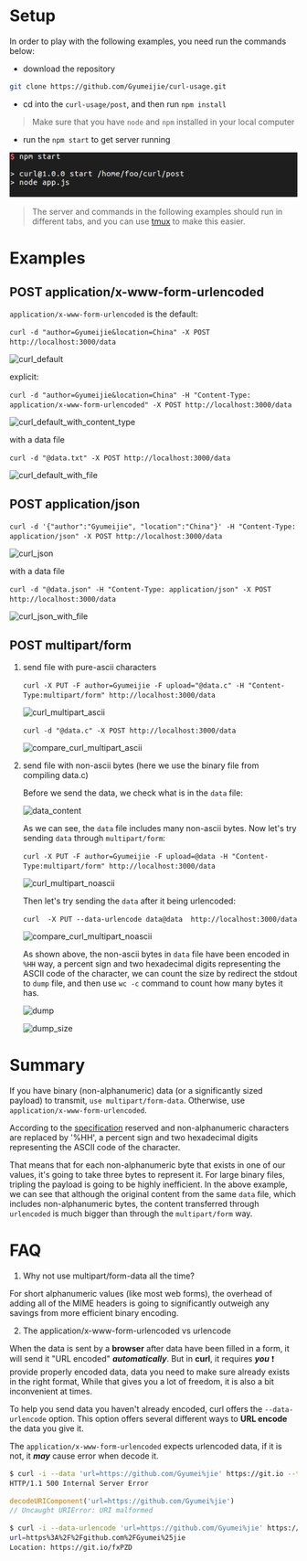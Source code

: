 # Setup

In order to play with the following examples, you need run the commands below:

- download the repository
```bash
git clone https://github.com/Gyumeijie/curl-usage.git
```
- cd into the ```curl-usage/post```, and then run ```npm install```
>Make sure that you have ```node``` and ```npm``` installed in your local computer

- run the ```npm start``` to get server running

![npm start](./assets/npm_start.png)
> The server and commands in the following examples should run in different tabs, and you can 
use [tmux](https://github.com/tmux/tmux) to make this easier.


# Examples
## POST application/x-www-form-urlencoded
`application/x-www-form-urlencoded` is the default:

   ```curl -d "author=Gyumeijie&location=China" -X POST http://localhost:3000/data```
   
   ![curl_default](./assets/curl_default.png)
  
explicit:

   ```curl -d "author=Gyumeijie&location=China" -H "Content-Type: application/x-www-form-urlencoded" -X POST http://localhost:3000/data```
   
   ![curl_default_with_content_type](./assets/curl_default_with_content_type.png)
   
with a data file
 
   ```curl -d "@data.txt" -X POST http://localhost:3000/data```
   
   ![curl_default_with_file](./assets/curl_default_with_file.png)
   
## POST application/json

   ```curl -d '{"author":"Gyumeijie", "location":"China"}' -H "Content-Type: application/json" -X POST http://localhost:3000/data```
    
   ![curl_json](./assets/curl_json.png)
    
with a data file
 
   ```curl -d "@data.json" -H "Content-Type: application/json" -X POST http://localhost:3000/data```
   
   ![curl_json_with_file](./assets/curl_json_with_file.png)
  
## POST multipart/form

1. send file with pure-ascii characters

    ```curl -X PUT -F author=Gyumeijie -F upload="@data.c" -H "Content-Type:multipart/form" http://localhost:3000/data``` 
    
    ![curl_multipart_ascii](./assets/curl_multipart_ascii.png)
    
    ```curl -d "@data.c" -X POST http://localhost:3000/data```
    
    ![compare_curl_multipart_ascii](./assets/compare_curl_multipart_ascii.png)
    
2. send file with non-ascii bytes (here we use the binary file from compiling data.c)
    
    Before we send the data, we check what is in the ```data``` file:
    
    ![data_content](./assets/data_content.png)
    
    As we can see, the ```data``` file includes many non-ascii bytes. Now let's try sending ```data``` through ```multipart/form```:
    
    ```curl -X PUT -F author=Gyumeijie -F upload=@data -H "Content-Type:multipart/form" http://localhost:3000/data```
    
    ![curl_multipart_noascii](./assets/curl_multipart_noascii.png)
    
    Then let's try sending the ```data``` after it being urlencoded:
    
    ```curl  -X PUT --data-urlencode data@data  http://localhost:3000/data```
    
    ![compare_curl_multipart_noascii](./assets/compare_multipart_noascii.png)
    
    As shown above, the non-ascii bytes in ```data``` file have been encoded in ```%HH``` way, a percent sign 
    and two hexadecimal digits representing the ASCII code of the character, we can count the size by redirect the 
    stdout to ```dump``` file, and then use ```wc -c``` command to count how many bytes it has.
    
    ![dump](./assets/dump.png)
   
    ![dump_size](./assets/dump_size.png)
    
# Summary

If you have binary (non-alphanumeric) data (or a significantly sized payload) to transmit, `use multipart/form-data`. 
Otherwise, use `application/x-www-form-urlencoded`.

According to the [specification](https://www.w3.org/TR/html401/interact/forms.html) reserved and non-alphanumeric 
characters are replaced by '%HH', a percent sign and two hexadecimal digits representing the ASCII code of the character.

That means that for each non-alphanumeric byte that exists in one of our values, it's going to take three bytes to represent 
it. For large binary files, tripling the payload is going to be highly inefficient. In the above example, we can see that
although the original content from the same ```data``` file, which includes non-alphanumeric bytes, the content transferred through ```urlencoded``` is much bigger than through the ```multipart/form``` way. 

# FAQ
1. Why not use multipart/form-data all the time?

For short alphanumeric values (like most web forms), the overhead of adding  all of the MIME headers is going to significantly outweigh any savings from more efficient binary encoding.

2. The application/x-www-form-urlencoded vs urlencode

When the data is sent by a **browser** after data have been filled in a form, it will send it "URL encoded" ***automatically***. But in **curl**, it requires ***you*** :exclamation: provide properly encoded data, data you need to make sure already exists in the right format, While that gives you a lot of freedom, it is also a bit inconvenient at times. 

To help you send data you haven't already encoded, curl offers the `--data-urlencode` option. This option offers several different ways to **URL encode** the data you give it.

 The `application/x-www-form-urlencoded` expects urlencoded data, if it is not, it ***may*** cause error when decode it.
```bash
$ curl -i --data 'url=https://github.com/Gyumei%jie' https://git.io --trace-ascii /dev/stdout
HTTP/1.1 500 Internal Server Error
```

```javascript
decodeURIComponent('url=https://github.com/Gyumei%jie')
// Uncaught URIError: URI malformed
```

```bash
$ curl -i --data-urlencode 'url=https://github.com/Gyumei%jie' https://git.io --trace-ascii /dev/stdout
url=https%3A%2F%2Fgithub.com%2FGyumei%25jie
Location: https://git.io/fxPZD
```
